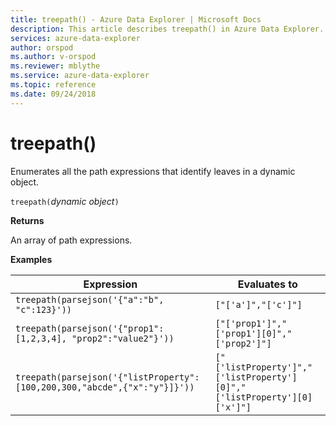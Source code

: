 ```yaml
---
title: treepath() - Azure Data Explorer | Microsoft Docs
description: This article describes treepath() in Azure Data Explorer.
services: azure-data-explorer
author: orspod
ms.author: v-orspod
ms.reviewer: mblythe
ms.service: azure-data-explorer
ms.topic: reference
ms.date: 09/24/2018
---
```

# treepath()

Enumerates all the path expressions that identify leaves in a dynamic object.

`treepath(`*dynamic object*`)`

**Returns**

An array of path expressions.

**Examples**

|Expression|Evaluates to|
|---|---|
|`treepath(parsejson('{"a":"b", "c":123}'))` | `["['a']","['c']"]`|
|`treepath(parsejson('{"prop1":[1,2,3,4], "prop2":"value2"}'))`|`["['prop1']","['prop1'][0]","['prop2']"]`|
|`treepath(parsejson('{"listProperty":[100,200,300,"abcde",{"x":"y"}]}'))`|`["['listProperty']","['listProperty'][0]","['listProperty'][0]['x']"]`|